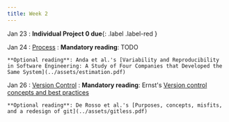 ```yaml
---
title: Week 2
---
```


Jan 23
 : **Individual Project 0 due**{: .label .label-red } 

Jan 24
: [Process](#)
  : **Mandatory reading**: TODO
  
    **Optional reading**: Anda et al.'s [Variability and Reproducibility in Software Engineering: A Study of Four Companies that Developed the Same System](../assets/estimation.pdf)

Jan 26
: [Version Control](#)
  : **Mandatory reading**: Ernst's [Version control concepts and best practices](https://homes.cs.washington.edu/~mernst/advice/version-control.html)
  
    **Optional reading**: De Rosso et al.'s [Purposes, concepts, misfits, and a redesign of git](../assets/gitless.pdf)
